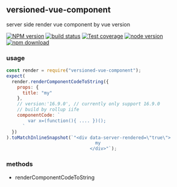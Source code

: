 ## versioned-vue-component

server side render vue component by vue version

[![NPM version][npm-image]][npm-url]
[![build status][travis-image]][travis-url]
[![Test coverage][coveralls-image]][coveralls-url]
[![node version][node-image]][node-url]
[![npm download][download-image]][download-url]

[npm-image]: http://img.shields.io/npm/v/versioned-vue-ssr.svg?style=flat-square
[npm-url]: http://npmjs.org/package/versioned-vue-ssr
[travis-image]: https://img.shields.io/travis/yiminghe/versioned-vue-ssr.svg?style=flat-square
[travis-url]: https://travis-ci.org/yiminghe/versioned-vue-ssr
[coveralls-image]: https://img.shields.io/coveralls/yiminghe/versioned-vue-ssr.svg?style=flat-square
[coveralls-url]: https://coveralls.io/r/yiminghe/versioned-vue-ssr?branch=master
[node-image]: https://img.shields.io/badge/node.js-%3E=10.0.0-green.svg?style=flat-square
[node-url]: http://nodejs.org/download/
[download-image]: https://img.shields.io/npm/dm/versioned-vue-ssr.svg?style=flat-square
[download-url]: https://npmjs.org/package/versioned-vue-ssr

### usage

```js
const render = require("versioned-vue-component");
expect(
  render.renderComponentCodeToString({
    props: {
      title: "my"
    },
    // version:'16.9.0', // currently only support 16.9.0
    // build by rollup iife
    componentCode: `
        var x=(function(){ .... })();
      `
  })
).toMatchInlineSnapshot(`"<div data-server-rendered=\"true\">
                                 my
                               </div>"`);
```

### methods

- renderComponentCodeToString
